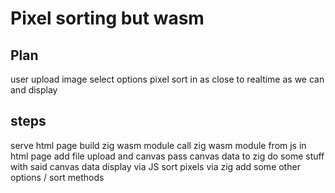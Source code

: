 # Pixel sorting but wasm

## Plan
user upload image 
select options
pixel sort in as close to realtime as we can and display

## steps
serve html page
build zig wasm module
call zig wasm module from js in html page
add file upload and canvas
pass canvas data to zig
do some stuff with said canvas data
display via JS
sort pixels via zig
add some other options / sort methods 

